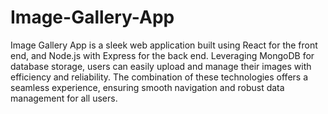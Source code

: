 # Image-Gallery-App  
Image Gallery App is a sleek web application built using React for the front end, and Node.js with Express for the back end. Leveraging MongoDB for database storage, users can easily upload and manage their images with efficiency and reliability. The combination of these technologies offers a seamless experience, ensuring smooth navigation and robust data management for all users.
